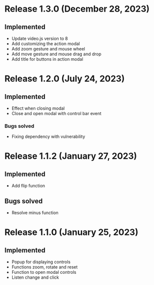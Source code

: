 # Release 1.3.0 (December 28, 2023)

## Implemented
- Update video.js version to 8
- Add customizing the action modal
- Add zoom gesture and mouse wheel
- Add move gesture and mouse drag and drop
- Add title for buttons in action modal

# Release 1.2.0 (July 24, 2023)

## Implemented
- Effect when closing modal
- Close and open modal with control bar event

### Bugs solved
- Fixing dependency with vulnerability

# Release 1.1.2 (January 27, 2023)

## Implemented
- Add flip function

## Bugs solved
- Resolve minus function

# Release 1.1.0 (January 25, 2023)

## Implemented
- Popup for displaying controls
- Functions zoom, rotate and reset
- Function to open modal controls
- Listen change and click
